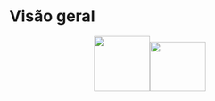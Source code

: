 # Visão geral
<p align="center">
<img src="https://fhsys.com.br/core-wordpress/wp-content/uploads/2017/06/postgresql-logo.png" height="100" width="100"><img src="https://upload.wikimedia.org/wikipedia/commons/thumb/d/d9/Node.js_logo.svg/1200px-Node.js_logo.svg.png" height="90" width="100">
</p>




  

